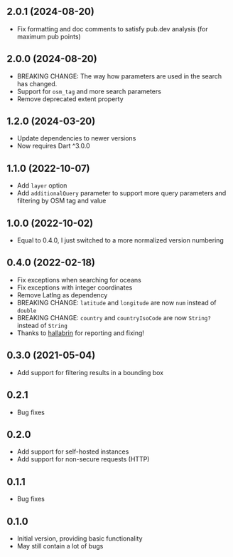 ## 2.0.1 (2024-08-20)
- Fix formatting and doc comments to satisfy pub.dev analysis (for maximum pub points)

## 2.0.0 (2024-08-20)
- BREAKING CHANGE: The way how parameters are used in the search has changed.
- Support for `osm_tag` and more search parameters
- Remove deprecated extent property

## 1.2.0 (2024-03-20)
- Update dependencies to newer versions
- Now requires Dart ^3.0.0

## 1.1.0 (2022-10-07)
- Add `layer` option
- Add `additionalQuery` parameter to support more query parameters and filtering by OSM tag and value

## 1.0.0 (2022-10-02)
- Equal to 0.4.0, I just switched to a more normalized version numbering

## 0.4.0 (2022-02-18)
- Fix exceptions when searching for oceans
- Fix exceptions with integer coordinates
- Remove Latlng as dependency
- BREAKING CHANGE: `latitude` and `longitude` are now `num` instead of `double`
- BREAKING CHANGE: `country` and `countryIsoCode` are now `String?` instead of `String`
- Thanks to [hallabrin](https://github.com/hallabrin) for reporting and fixing!

## 0.3.0 (2021-05-04)
- Add support for filtering results in a bounding box

## 0.2.1
- Bug fixes

## 0.2.0
- Add support for self-hosted instances
- Add support for non-secure requests (HTTP)

## 0.1.1
- Bug fixes

## 0.1.0

- Initial version, providing basic functionality
- May still contain a lot of bugs
